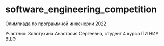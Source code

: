 # software_engineering_competition
Олимпиада по программной инженерии 2022

Участник: Золотухина Анастасия Сергеевна, студент 4 курса ПИ НИУ ВШЭ

